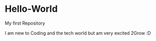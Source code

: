 # Hello-World
My first Repository

I am new to Coding and the tech world but am very excited 2Grow :D
